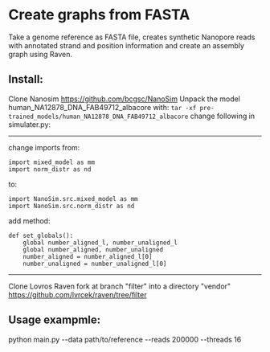 # Create graphs from FASTA
Take a genome reference as FASTA file, creates synthetic Nanopore reads with annotated strand and position information and create an assembly graph using Raven.


## Install: 

Clone Nanosim https://github.com/bcgsc/NanoSim
Unpack the model human_NA12878_DNA_FAB49712_albacore with:
```tar -xf pre-trained_models/human_NA12878_DNA_FAB49712_albacore```
change following in simulater.py:

--------------------------
change imports from:
```
import mixed_model as mm
import norm_distr as nd
```
to:
```
import NanoSim.src.mixed_model as mm
import NanoSim.src.norm_distr as nd
```
add method:
```
def set_globals():
    global number_aligned_l, number_unaligned_l
    global number_aligned, number_unaligned
    number_aligned = number_aligned_l[0]
    number_unaligned = number_unaligned_l[0]
```
--------------------------
Clone Lovros Raven fork at branch "filter" into a directory "vendor"
https://github.com/lvrcek/raven/tree/filter

## Usage exampmle:
python main.py --data path/to/reference --reads 200000 --threads 16
